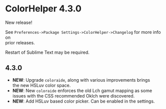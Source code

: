 # ColorHelper 4.3.0

New release!

See `Preferences->Package Settings->ColorHelper->Changelog` for more info on  
prior releases.

Restart of Sublime Text may be required.

## 4.3.0

- **NEW**: Upgrade `coloraide`, along with various improvements brings  
  the new HSLuv color space.
- **NEW**: New `coloraide` enforces the old Lch gamut mapping as some  
  issues with the CSS recommended Oklch were discovered.
- **NEW**: Add HSLuv based color picker. Can be enabled in the settings.
